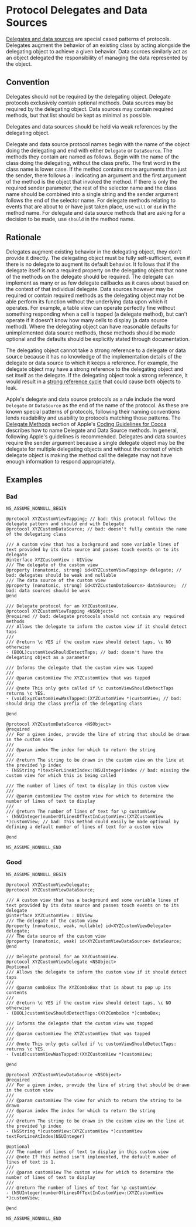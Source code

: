 # Protocol Delegates and Data Sources

[Delegates and data sources](https://developer.apple.com/library/archive/documentation/General/Conceptual/CocoaEncyclopedia/DelegatesandDataSources/DelegatesandDataSources.html) are special cased patterns of protocols. Delegates augment the behavior of an existing class by acting alongside the delegating object to achieve a given behavior. Data sources similarly act as an object delegated the responsibility of managing the data represented by the object.

## Convention

Delegates should not be required by the delegating object. Delegate protocols exclusively contain optional methods. Data sources may be required by the delegating object. Data sources may contain required methods, but that list should be kept as minimal as possible. 

Delegates and data sources should be held via weak references by the delegating object.  

Delegate and data source protocol names begin with the name of the object doing the delegating and end with either `Delegate` or `DataSource`. The methods they contain are named as follows. Begin with the name of the class doing the delegating, without the class prefix. The first word in the class name is lower case. If the method contains more arguments than just the sender, there follows a `:` indicating an argument and the first argument of the method is the object that invoked the method. If there is only the required sender parameter, the rest of the selector name and the class name should be combined into a single string and the sender argument follows the end of the selector name. For delegate methods relating to events that are about to or have just taken place, use `will` or `did` in the method name. For delegate and data source methods that are asking for a decision to be made, use `should` in the method name.

## Rationale

Delegates augment existing behavior in the delegating object, they don't provide it directly. The delegating object must be fully self-sufficient, even if there is no delegate to augment its default behavior. It follows that if the delegate itself is not a required property on the delegating object that none of the methods on the delegate should be required. The delegate can implement as many or as few delegate callbacks as it cares about based on the context of that individual delegate. Data sources however may be required or contain required methods as the delegating object may not be able perform its function without the underlying data upon which it operates. For example, a table view can operate perfectly fine without something responding when a cell is tapped (a delegate method), but can't operate if it doesn't know how many cells to display (a data source method). Where the delegating object can have reasonable defaults for unimplemented data source methods, those methods should be made optional and the defaults should be explicitly stated through documentation.

The delegating object cannot take a strong reference to a delegate or data source because it has no knowledge of the implementation details of the delegate or data source to which it keeps a reference. For example, the delegate object may have a strong reference to the delegating object and set itself as the delegate. If the delegating object took a strong reference, it would result in a [strong reference cycle](https://developer.apple.com/library/archive/documentation/Cocoa/Conceptual/ProgrammingWithObjectiveC/EncapsulatingData/EncapsulatingData.html#//apple_ref/doc/uid/TP40011210-CH5-SW22) that could cause both objects to leak.

Apple's delegate and data source protocols as a rule include the word `Delegate` or `DataSource` as the end of the name of the protocol. As these are known special patterns of protocols, following their naming conventions lends readability and usability to protocols matching those patterns. The [Delegate Methods](https://developer.apple.com/library/archive/documentation/Cocoa/Conceptual/CodingGuidelines/Articles/NamingMethods.html#//apple_ref/doc/uid/20001282-1001803-BCIDAIJE) section of Apple's [Coding Guidelines for Cocoa](https://developer.apple.com/library/archive/documentation/Cocoa/Conceptual/CodingGuidelines/CodingGuidelines.html) describes how to name Delegate and Data Source methods. In general, following Apple's guidelines is recommended. Delegates and data sources require the sender argument because a single delegate object may be the delegate for multiple delegating objects and without the context of which delegate object is making the method call the delegate may not have enough information to respond appropriately.

## Examples

### Bad

```obj-c
NS_ASSUME_NONNULL_BEGIN

@protocol XYZCustomViewTapping; // bad: this protocol follows the delegate pattern and should end with Delegate
@protocol XYZCustomDataSource; // bad: doesn't fully contain the name of the delegating class 

/// A custom view that has a background and some variable lines of text provided by its data source and passes touch events on to its delegate
@interface XYZCustomView : UIView
/// The delegate of the custom view
@property (nonatomic, strong) id<XYZCustomViewTapping> delegate; // bad: delegates should be weak and nullable
/// The data source of the custom view
@property (nonatomic, strong) id<XYZCustomDataSource> dataSource;  // bad: data sources should be weak
@end

/// Delegate protocol for an XYZCustomView.
@protocol XYZCustomViewTapping <NSObject>
@required // bad: delegate protocols should not contain any required methods
/// Allows the delegate to inform the custom view if it should detect taps
///
/// @return \c YES if the custom view should detect taps, \c NO otherwise
- (BOOL)customViewShouldDetectTaps; // bad: doesn't have the delegating object as a parameter

/// Informs the delegate that the custom view was tapped
/// 
/// @param customView The XYZCustomView that was tapped
///
/// @note This only gets called if \c customViewShouldDetectTaps returns \c YES.
- (void)xyzCustomViewWasTapped:(XYZCustomView *)customView; // bad: should drop the class prefix of the delegating class

@end

@protocol XYZCustomDataSource <NSObject>
@required
/// For a given index, provide the line of string that should be drawn in the custom view
///
/// @param index The index for which to return the string
///
/// @return The string to be drawn in the custom view on the line at the provided \p index
- (NSString *)textForLineAtIndex:(NSUInteger)index // bad: missing the custom view for which this is being called

/// The number of lines of text to display in this custom view
///
/// @param customView The custom view for which to determine the number of lines of text to display
///
/// @return The number of lines of text for \p customView
- (NSUInteger)numberOfLinesOfTextInCustomView:(XYZCustomView *)customView; // bad: This method could easily be made optional by defining a default number of lines of text for a custom view

@end

NS_ASSUME_NONNULL_END
```

### Good

```obj-c
NS_ASSUME_NONNULL_BEGIN

@protocol XYZCustomViewDelegate;
@protocol XYZCustomViewDataSource;

/// A custom view that has a background and some variable lines of text provided by its data source and passes touch events on to its delegate
@interface XYZCustomView : UIView
/// The delegate of the custom view
@property (nonatomic, weak, nullable) id<XYZCustomViewDelegate> delegate;
/// The data source of the custom view
@property (nonatomic, weak) id<XYZCustomViewDataSource> dataSource;
@end

/// Delegate protocol for an XYZCustomView.
@protocol XYZCustomViewDelegate <NSObject>
@optional
/// Allows the delegate to inform the custom view if it should detect taps
///
/// @param comboBox The XYZComboBox that is about to pop up its contents
///
/// @return \c YES if the custom view should detect taps, \c NO otherwise
- (BOOL)customViewShouldDetectTaps:(XYZComboBox *)comboBox;

/// Informs the delegate that the custom view was tapped
/// 
/// @param customView The XYZCustomView that was tapped
///
/// @note This only gets called if \c customViewShouldDetectTaps: returns \c YES.
- (void)customViewWasTapped:(XYZCustomView *)customView;

@end

@protocol XYZCustomViewDataSource <NSObject>
@required
/// For a given index, provide the line of string that should be drawn in the custom view
///
/// @param customView The view for which to return the string to be drawn
/// @param index The index for which to return the string
///
/// @return The string to be drawn in the custom view on the line at the provided \p index
- (NSString *)customView:(XYZCustomView *)customView textForLineAtIndex(NSUInteger)

@optional
/// The number of lines of text to display in this custom view
/// @note If this method isn't implemented, the default number of lines of text is 1.
///
/// @param customView The custom view for which to determine the number of lines of text to display
///
/// @return The number of lines of text for \p customView
- (NSUInteger)numberOfLinesOfTextInCustomView:(XYZCustomView *)customView;

@end

NS_ASSUME_NONNULL_END
```
